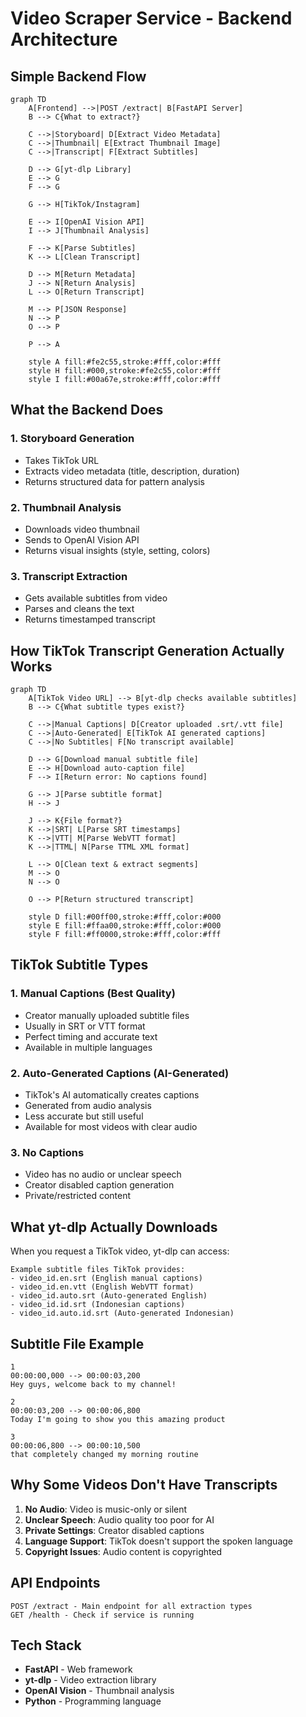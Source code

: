 # Video Scraper Service - Backend Architecture

## Simple Backend Flow

```mermaid
graph TD
    A[Frontend] -->|POST /extract| B[FastAPI Server]
    B --> C{What to extract?}
    
    C -->|Storyboard| D[Extract Video Metadata]
    C -->|Thumbnail| E[Extract Thumbnail Image]
    C -->|Transcript| F[Extract Subtitles]
    
    D --> G[yt-dlp Library]
    E --> G
    F --> G
    
    G --> H[TikTok/Instagram]
    
    E --> I[OpenAI Vision API]
    I --> J[Thumbnail Analysis]
    
    F --> K[Parse Subtitles]
    K --> L[Clean Transcript]
    
    D --> M[Return Metadata]
    J --> N[Return Analysis]
    L --> O[Return Transcript]
    
    M --> P[JSON Response]
    N --> P
    O --> P
    
    P --> A
    
    style A fill:#fe2c55,stroke:#fff,color:#fff
    style H fill:#000,stroke:#fe2c55,color:#fff
    style I fill:#00a67e,stroke:#fff,color:#fff
```

## What the Backend Does

### 1. **Storyboard Generation**
- Takes TikTok URL
- Extracts video metadata (title, description, duration)
- Returns structured data for pattern analysis

### 2. **Thumbnail Analysis** 
- Downloads video thumbnail
- Sends to OpenAI Vision API
- Returns visual insights (style, setting, colors)

### 3. **Transcript Extraction**
- Gets available subtitles from video
- Parses and cleans the text
- Returns timestamped transcript

## How TikTok Transcript Generation Actually Works

```mermaid
graph TD
    A[TikTok Video URL] --> B[yt-dlp checks available subtitles]
    B --> C{What subtitle types exist?}
    
    C -->|Manual Captions| D[Creator uploaded .srt/.vtt file]
    C -->|Auto-Generated| E[TikTok AI generated captions]
    C -->|No Subtitles| F[No transcript available]
    
    D --> G[Download manual subtitle file]
    E --> H[Download auto-caption file]
    F --> I[Return error: No captions found]
    
    G --> J[Parse subtitle format]
    H --> J
    
    J --> K{File format?}
    K -->|SRT| L[Parse SRT timestamps]
    K -->|VTT| M[Parse WebVTT format]
    K -->|TTML| N[Parse TTML XML format]
    
    L --> O[Clean text & extract segments]
    M --> O
    N --> O
    
    O --> P[Return structured transcript]
    
    style D fill:#00ff00,stroke:#fff,color:#000
    style E fill:#ffaa00,stroke:#fff,color:#000
    style F fill:#ff0000,stroke:#fff,color:#fff
```

## TikTok Subtitle Types

### 1. **Manual Captions** (Best Quality)
- Creator manually uploaded subtitle files
- Usually in SRT or VTT format
- Perfect timing and accurate text
- Available in multiple languages

### 2. **Auto-Generated Captions** (AI-Generated)
- TikTok's AI automatically creates captions
- Generated from audio analysis
- Less accurate but still useful
- Available for most videos with clear audio

### 3. **No Captions** 
- Video has no audio or unclear speech
- Creator disabled caption generation
- Private/restricted content

## What yt-dlp Actually Downloads

When you request a TikTok video, yt-dlp can access:

```
Example subtitle files TikTok provides:
- video_id.en.srt (English manual captions)
- video_id.en.vtt (English WebVTT format)
- video_id.auto.srt (Auto-generated English)
- video_id.id.srt (Indonesian captions)
- video_id.auto.id.srt (Auto-generated Indonesian)
```

## Subtitle File Example

```srt
1
00:00:00,000 --> 00:00:03,200
Hey guys, welcome back to my channel!

2
00:00:03,200 --> 00:00:06,800
Today I'm going to show you this amazing product

3
00:00:06,800 --> 00:00:10,500
that completely changed my morning routine
```

## Why Some Videos Don't Have Transcripts

1. **No Audio**: Video is music-only or silent
2. **Unclear Speech**: Audio quality too poor for AI
3. **Private Settings**: Creator disabled captions
4. **Language Support**: TikTok doesn't support the spoken language
5. **Copyright Issues**: Audio content is copyrighted

## API Endpoints

```
POST /extract - Main endpoint for all extraction types
GET /health - Check if service is running
```

## Tech Stack

- **FastAPI** - Web framework
- **yt-dlp** - Video extraction library  
- **OpenAI Vision** - Thumbnail analysis
- **Python** - Programming language
